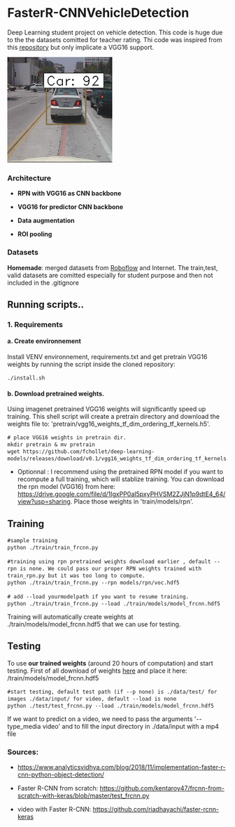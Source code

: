 # FasterR-CNNVehicleDetection
Deep Learning student project on vehicle detection. This code is huge due to the the datasets comitted for teacher rating.
Thi code was inspired from this [repository](https://github.com/kentaroy47/frcnn-from-scratch-with-keras/blob/master/test_frcnn.py) but only implicate a VGG16 support.

![image](https://github.com/paulmrq/FasterR-CNNVehicleDetection/blob/main/output/12.png)

### Architecture
- **RPN with VGG16 as CNN backbone** 


- **VGG16 for predictor CNN backbone**


- **Data augmentation**


- **ROI pooling**
### Datasets
**Homemade**: merged datasets from [Roboflow](https://public.roboflow.com/object-detection/vehicles-openimages) and Internet. The train,test, valid datasets are comitted especially for student purpose and then not included in the .gitignore 

## Running scripts..
### 1. Requirements
#### a. Create environnement

Install VENV environnement, requirements.txt and get pretrain VGG16 weights by running the script inside the cloned repository:

    ./install.sh

#### b. Download pretrained weights.
Using imagenet pretrained VGG16 weights will significantly speed up training.
This shell script will create a pretrain directory and download the weights file to: 'pretrain/vgg16_weights_tf_dim_ordering_tf_kernels.h5'.


    # place VGG16 weights in pretrain dir.
    mkdir pretrain & mv pretrain
    wget https://github.com/fchollet/deep-learning-models/releases/download/v0.1/vgg16_weights_tf_dim_ordering_tf_kernels.h5

- Optionnal : I recommend using the pretrained RPN model if you want to recompute a full training, which will stablize training. You can download the rpn model (VGG16) from here: https://drive.google.com/file/d/1IgxPP0aI5pxyPHVSM2ZJjN1p9dtE4_64/view?usp=sharing.
Place those weights in 'train/models/rpn'.

## Training
    
    #sample training
    python ./train/train_frcnn.py 

    #training using rpn pretrained weights download earlier , default --rpn is none. We could pass our proper RPN weights trained with train_rpn.py but it was too long to compute.
    python ./train/train_frcnn.py --rpn models/rpn/voc.hdf5

    # add --load yourmodelpath if you want to resume training.
    python ./train/train_frcnn.py --load ./train/models/model_frcnn.hdf5

Training will automatically create weights at ./train/models/model_frcnn.hdf5 that we can use for testing.
## Testing

To use **our trained weights** (around 20 hours of computation) and start testing. First of all download of weights [here](https://drive.google.com/file/d/1uKbDegYfr2n-tS9xusD-NBY_ILiWzohp/view?usp=sharing) and place it here: /train/models/model_frcnn.hdf5

    #start testing, default test path (if --p none) is ./data/test/ for images ./data/input/ for video, default --load is none
    python ./test/test_frcnn.py --load ./train/models/model_frcnn.hdf5

If we want to predict on a video, we need to pass the arguments '--type_media video' and to fill the input directory in ./data/input with a mp4 file


### Sources: 
 - https://www.analyticsvidhya.com/blog/2018/11/implementation-faster-r-cnn-python-object-detection/

 - Faster R-CNN from scratch: https://github.com/kentaroy47/frcnn-from-scratch-with-keras/blob/master/test_frcnn.py

 - video with Faster R-CNN: https://github.com/riadhayachi/faster-rcnn-keras
